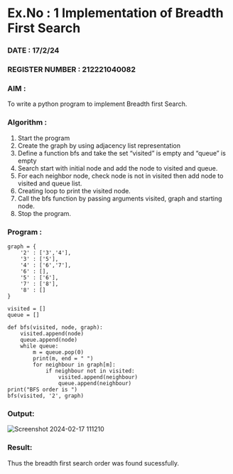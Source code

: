 # Ex.No : 1  Implementation of Breadth First Search 
### DATE : 17/2/24                                                                            
### REGISTER NUMBER : 212221040082
### AIM : 
To write a python program to implement Breadth first Search. 
### Algorithm :
1. Start the program
2. Create the graph by using adjacency list representation
3. Define a function bfs and take the set “visited” is empty and “queue” is empty
4. Search start with initial node and add the node to visited and queue.
5. For each neighbor node, check node is not in visited then add node to visited and queue list.
6.  Creating loop to print the visited node.
7.   Call the bfs function by passing arguments visited, graph and starting node.
8.   Stop the program.
### Program :
```
graph = {
    '2' : ['3','4'],
    '3' : ['5'],
    '4' : ['6','7'],
    '6' : [],
    '5' : ['6'],
    '7' : ['8'],
    '8' : []
}

visited = []
queue = []

def bfs(visited, node, graph):
    visited.append(node)
    queue.append(node)
    while queue:
        m = queue.pop(0)
        print(m, end = " ")
        for neighbour in graph[m]:
            if neighbour not in visited:
                visited.append(neighbour)
                queue.append(neighbour)
print("BFS order is ")
bfs(visited, '2', graph)
```

### Output:

![Screenshot 2024-02-17 111210](https://github.com/keerthysesha/AI_Lab_2023-24/assets/125575936/d086059f-f640-4578-9cce-cbd65c080e29)

### Result:
Thus the breadth first search order was found sucessfully.
